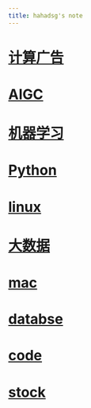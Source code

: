 ```yaml
---
title: hahadsg's note
---
```


# [计算广告](./ComputationalAdvertising/index.md)

# [AIGC](./AIGC/index.md)

# [机器学习](./MachineLearning/index.md)

# [Python](./python/SUMMARY.md)

# [linux](./linux/SUMMARY.md)

# [大数据](./bigdata/index.md)

# [mac](./mac/SUMMARY.md)

# [databse](./database/SUMMARY.md)

# [code](./code/index.md)

# [stock](./notebook/stock/index.md)
